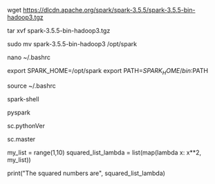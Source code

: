 wget https://dlcdn.apache.org/spark/spark-3.5.5/spark-3.5.5-bin-hadoop3.tgz

tar xvf spark-3.5.5-bin-hadoop3.tgz

sudo mv spark-3.5.5-bin-hadoop3 /opt/spark

nano ~/.bashrc

export SPARK_HOME=/opt/spark
export PATH=$SPARK_HOME/bin:$PATH

source ~/.bashrc

spark-shell

pyspark

sc.pythonVer

sc.master

my_list = range(1,10)
squared_list_lambda = list(map(lambda x: x**2, my_list))

print("The squared numbers are", squared_list_lambda)
